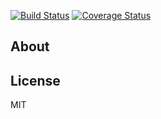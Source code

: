 [![Build Status](https://secure.travis-ci.org/aleafs/ipmerge.png?branch=master)](http://travis-ci.org/aleafs/ipmerge)
[![Coverage Status](https://coveralls.io/repos/aleafs/ipmerge/badge.png)](https://coveralls.io/r/aleafs/ipmerge)

## About

## License

MIT

